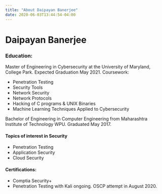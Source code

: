 ```yaml
---
title: "About Daipayan Banerjee"
date: 2020-06-03T13:44:54-04:00
---
```


# Daipayan Banerjee  

### **Education:**

Master of Engineering in Cybersecurity at the University of Maryland, College Park. Expected Graduation May 2021.
Coursework:
- Penetration Testing
- Security Tools
- Network Security
- Network Protocols
- Hacking of C programs & UNIX Binaries
- Machine Learning Techniques Applied to Cybersecurity

Bachelor of Engineering in Computer Engineering from Maharashtra Institute of Technology WPU. Graduated May 2017.

#### Topics of interest in Security
- Penetration Testing
- Application Security
- Cloud Security

#### Certifications:
- Comptia Security+
- Penetration Testing with Kali ongoing. OSCP attempt in August 2020.